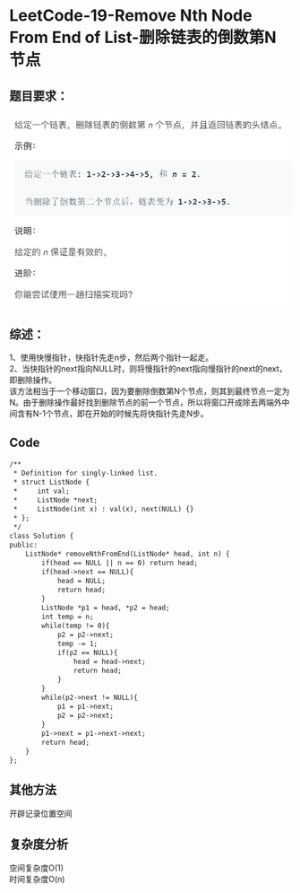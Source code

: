 # LeetCode-19-Remove Nth Node From End of List-删除链表的倒数第N节点

## 题目要求：
![avatar](https://github.com/JakeChanFangZiyuan20/MyLeetCode/blob/master/img/19.png)





## 综述：
1、使用快慢指针，快指针先走n步，然后两个指针一起走。<br/>
2、当快指针的next指向NULL时，则将慢指针的next指向慢指针的next的next，即删除操作。<br/>
该方法相当于一个移动窗口，因为要删除倒数第N个节点，则其到最终节点一定为N。由于删除操作最好找到删除节点的前一个节点，所以将窗口开成除去两端外中间含有N-1个节点，即在开始的时候先将快指针先走N步。<br/>

## Code
```
/**
 * Definition for singly-linked list.
 * struct ListNode {
 *     int val;
 *     ListNode *next;
 *     ListNode(int x) : val(x), next(NULL) {}
 * };
 */
class Solution {
public:
    ListNode* removeNthFromEnd(ListNode* head, int n) {
        if(head == NULL || n == 0) return head;
        if(head->next == NULL){
            head = NULL;
            return head;
        }
        ListNode *p1 = head, *p2 = head;
        int temp = n;
        while(temp != 0){
            p2 = p2->next;
            temp -= 1;
            if(p2 == NULL){
                head = head->next;
                return head;
            }
        }
        while(p2->next != NULL){
            p1 = p1->next;
            p2 = p2->next;
        }
        p1->next = p1->next->next;
        return head;
    }
};
```
  

## 其他方法
开辟记录位置空间

## 复杂度分析
空间复杂度O(1)  
时间复杂度O(n)

